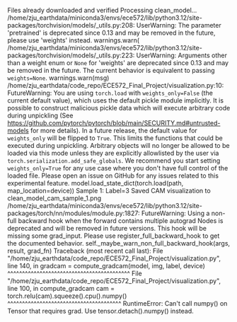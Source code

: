 Files already downloaded and verified
Processing clean_model...
/home/zju_earthdata/miniconda3/envs/ece572/lib/python3.12/site-packages/torchvision/models/_utils.py:208: UserWarning: The parameter 'pretrained' is deprecated since 0.13 and may be removed in the future, please use 'weights' instead.
  warnings.warn(
/home/zju_earthdata/miniconda3/envs/ece572/lib/python3.12/site-packages/torchvision/models/_utils.py:223: UserWarning: Arguments other than a weight enum or `None` for 'weights' are deprecated since 0.13 and may be removed in the future. The current behavior is equivalent to passing `weights=None`.
  warnings.warn(msg)
/home/zju_earthdata/code_repo/ECE572_Final_Project/visualization.py:10: FutureWarning: You are using `torch.load` with `weights_only=False` (the current default value), which uses the default pickle module implicitly. It is possible to construct malicious pickle data which will execute arbitrary code during unpickling (See https://github.com/pytorch/pytorch/blob/main/SECURITY.md#untrusted-models for more details). In a future release, the default value for `weights_only` will be flipped to `True`. This limits the functions that could be executed during unpickling. Arbitrary objects will no longer be allowed to be loaded via this mode unless they are explicitly allowlisted by the user via `torch.serialization.add_safe_globals`. We recommend you start setting `weights_only=True` for any use case where you don't have full control of the loaded file. Please open an issue on GitHub for any issues related to this experimental feature.
  model.load_state_dict(torch.load(path, map_location=device))
Sample 1: Label=3
Saved CAM visualization to clean_model_cam_sample_1.png
/home/zju_earthdata/miniconda3/envs/ece572/lib/python3.12/site-packages/torch/nn/modules/module.py:1827: FutureWarning: Using a non-full backward hook when the forward contains multiple autograd Nodes is deprecated and will be removed in future versions. This hook will be missing some grad_input. Please use register_full_backward_hook to get the documented behavior.
  self._maybe_warn_non_full_backward_hook(args, result, grad_fn)
Traceback (most recent call last):
  File "/home/zju_earthdata/code_repo/ECE572_Final_Project/visualization.py", line 140, in <module>
    gradcam = compute_gradcam(model, img, label, device)
              ^^^^^^^^^^^^^^^^^^^^^^^^^^^^^^^^^^^^^^^^^^
  File "/home/zju_earthdata/code_repo/ECE572_Final_Project/visualization.py", line 100, in compute_gradcam
    cam = torch.relu(cam).squeeze().cpu().numpy()
          ^^^^^^^^^^^^^^^^^^^^^^^^^^^^^^^^^^^^^^^
RuntimeError: Can't call numpy() on Tensor that requires grad. Use tensor.detach().numpy() instead.